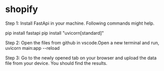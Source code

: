 # shopify
Step 1:
Install FastApi in your machine. Following commands might help.

pip install fastapi
pip install "uvicorn[standard]"

Step 2:
Open the files from github in vscode.Open a new terminal and run, 
uvicorn main:app --reload

Step 3:
Go to the newly opened tab on your browser and upload the data file from your device.
You should find the results.
